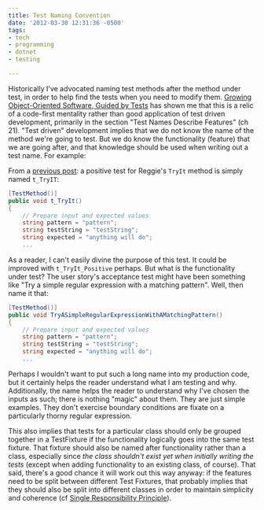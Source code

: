 ```yaml
---
title: Test Naming Convention
date: '2012-03-30 12:31:36 -0500'
tags:
- tech
- programming
- dotnet
- testing

---
```


Historically I've advocated naming test methods after the method under test, in
order to help find the tests when you need to modify them. [Growing
Object-Oriented Software, Guided by
Tests](https://www.pearson.com/en-us/subject-catalog/p/growing-object-oriented-software-guided-by-tests/P200000009298/9780321503626) has shown me that this
is a relic of a code-first mentality rather than good application of test driven
development, primarily in the section "Test Names Describe Features" (ch 21).
"Test driven" development implies that we do not know the name of the method
we're going to test. But we do know the functionality (feature) that we are
going after, and that knowledge should be used when writing out a test name. For
example:

<!-- truncate -->

From a [previous post](./02-15-a_recipe_for_setting_up_automated_test_projects.md): a
positive test for Reggie's `TryIt` method is simply named `t_TryIT`:

```csharp
[TestMethod()]
public void t_TryIt()
{
    // Prepare input and expected values
    string pattern = "pattern";
    string testString = "testString";
    string expected = "anything will do";
    ...
```

As a reader, I can't easily divine the purpose of this test. It could be
improved with `t_TryIt_Positive` perhaps. But what is the functionality under
test? The user story's acceptance test might have been something like "Try a
simple regular expression with a matching pattern". Well, then name it that:

```csharp
[TestMethod()]
public void TryASimpleRegularExpressionWithAMatchingPattern()
{
    // Prepare input and expected values
    string pattern = "pattern";
    string testString = "testString";
    string expected = "anything will do";
    ...
```

Perhaps I wouldn't want to put such a long name into my production code, but it
certainly helps the reader understand what I am testing and why. Additionally,
the name helps the reader to understand why I've chosen the inputs as such;
there is nothing "magic" about them. They are just simple examples. They don't
exercise boundary conditions are fixate on a particularly thorny regular
expression.

This also implies that tests for a particular class should only be grouped
together in a TestFixture if the functionality logically goes into the same test
fixture. That fixture should also be named after functionality rather than a
class, especially since _the class shouldn't exist yet when initially writing
the tests_ (except when adding functionality to an existing class, of course).
That said, there's a good chance it will work out this way anyway: if the
features need to be split between different Test Fixtures, that probably implies
that they should also be split into different classes in order to maintain
simplicity and coherence (cf [Single Responsibility
Principle](https://en.wikipedia.org/wiki/Single-responsibility_principle)).
